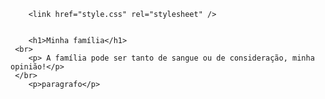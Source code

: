 <!DOCTYPE html>

<html lang="pt-br">
<head>
<title>Minha Família</title>
</head>
    <body>

        <link href="style.css" rel="stylesheet" />

        
        <h1>Minha família</h1>
     <br>
        <p> A família pode ser tanto de sangue ou de consideração, minha opinião!</p>
     </br>
        <p>paragrafo</p>




